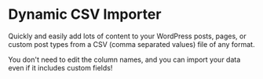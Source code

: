 Dynamic CSV Importer
====================

Quickly and easily add lots of content to your WordPress posts, pages, or custom post types from a CSV (comma separated values) file of any format.

You don't need to edit the column names, and you can import your data even if it includes custom fields!